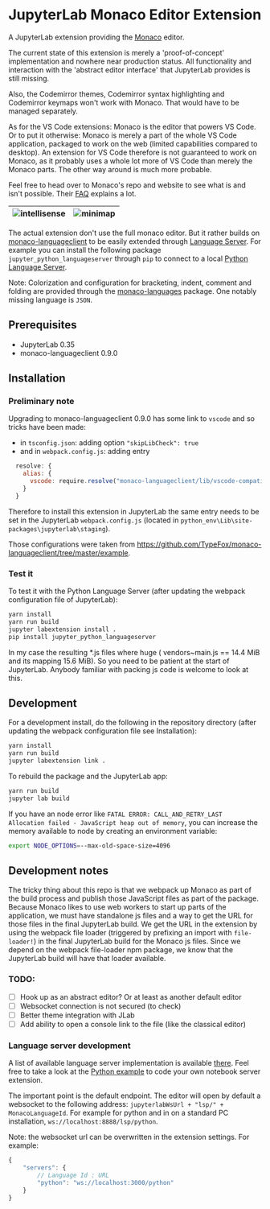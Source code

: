 # JupyterLab Monaco Editor Extension

A JupyterLab extension providing the [Monaco](https://github.com/Microsoft/monaco-editor/) editor.

The current state of this extension is merely a 'proof-of-concept' implementation and nowhere near production status. All functionality and interaction with the 'abstract editor interface' that JupyterLab provides is still missing.

Also, the Codemirror themes, Codemirror syntax highlighting and Codemirror keymaps won't work with Monaco. That would have to be managed separately.

As for the VS Code extensions: Monaco is the editor that powers VS Code. Or to put it otherwise: Monaco is merely a part of the whole VS Code application, packaged to work on the web (limited capabilities compared to desktop). An extension for VS Code therefore is not guaranteed to work on Monaco, as it probably uses a whole lot more of VS Code than merely the Monaco parts. The other way around is much more probable.

Feel free to head over to Monaco's repo and website to see what is and isn't possible. Their [FAQ](https://github.com/Microsoft/monaco-editor#faq) explains a lot.

| ![intellisense](./screenshots/intellisense.png) | ![minimap](./screenshots/minimap.png) |
| ----------------------------------------------- | ------------------------------------- |

The actual extension don't use the full monaco editor. But it rather builds on [monaco-languageclient](https://github.com/TypeFox/monaco-languageclient) to be easily extended through [Language Server](https://microsoft.github.io/language-server-protocol/). For example you can install the following package `jupyter_python_languageserver` through `pip` to connect to a local [Python Language Server](https://github.com/palantir/python-language-server).

Note: Colorization and configuration for bracketing, indent, comment and folding are provided through the [monaco-languages](https://github.com/Microsoft/monaco-languages) package. One notably missing language is `JSON`.

## Prerequisites

* JupyterLab 0.35
* monaco-languageclient 0.9.0

## Installation

### Preliminary note

Upgrading to monaco-languageclient 0.9.0 has some link to `vscode` and so tricks have been made:

- in `tsconfig.json`: adding option `"skipLibCheck": true`
- and in `webpack.config.js`: adding entry

```js
  resolve: {
    alias: {
      vscode: require.resolve("monaco-languageclient/lib/vscode-compatibility")
    }
  }
```

Therefore to install this extension in JupyterLab the same entry needs to be set in the JupyterLab
`webpack.config.js` (located in `python_env\Lib\site-packages\jupyterlab\staging`).

Those configurations were taken from https://github.com/TypeFox/monaco-languageclient/tree/master/example.

### Test it

To test it with the Python Language Server (after updating the webpack configuration file of JupyterLab):

```bash
yarn install
yarn run build
jupyter labextension install .
pip install jupyter_python_languageserver
```

In my case the resulting *.js files where huge ( vendors~main.js == 14.4 MiB and its mapping 15.6 MiB). So you need to be patient at the start of JupyterLab. Anybody familiar with packing js code 
is welcome to look at this.

## Development

For a development install, do the following in the repository directory (after updating the
webpack configuration file see Installation):

```bash
yarn install
yarn run build
jupyter labextension link .
```

To rebuild the package and the JupyterLab app:

```bash
yarn run build
jupyter lab build
```

If you have an node error like `FATAL ERROR: CALL_AND_RETRY_LAST Allocation failed - JavaScript heap out of memory`, you can increase the memory available to node by creating an environment variable:

```sh
export NODE_OPTIONS=--max-old-space-size=4096
```

## Development notes

The tricky thing about this repo is that we webpack up Monaco as part of the build process and publish those JavaScript files as part of the package. Because Monaco likes to use web workers to start up parts of the application, we must have standalone js files and a way to get the URL for those files in the final JupyterLab build. We get the URL in the extension by using the webpack file loader (triggered by prefixing an import with `file-loader!`) in the final JupyterLab build for the Monaco js files. Since we depend on the webpack file-loader npm package, we know that the JupyterLab build will have that loader available.

###  TODO:

- [ ] Hook up as an abstract editor? Or at least as another default editor
- [ ] Websocket connection is not secured (to check)
- [ ] Better theme integration with JLab
- [ ] Add ability to open a console link to the file (like the classical editor)

### Language server development

A list of available language server implementation is available [there](https://microsoft.github.io/language-server-protocol/implementors/servers/). 
Feel free to take a look at the [Python example](https://github.com/fcollonval/jupyter_python_languageserver) to code your own notebook server extension.

The important point is the default endpoint. The editor will open by default a websocket
to the following address: `jupyterlabWsUrl + "lsp/" + MonacoLanguageId`. For example for
python and in on a standard PC installation, `ws://localhost:8888/lsp/python`.

Note: the websocket url can be overwritten in the extension settings. For example:

```javascript
{
    "servers": {
        // Language Id : URL
        "python": "ws://localhost:3000/python"
    }
}
```
